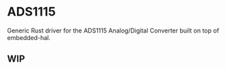 # ADS1115
Generic Rust driver for the ADS1115 Analog/Digital Converter built on top of embedded-hal.

## WIP
